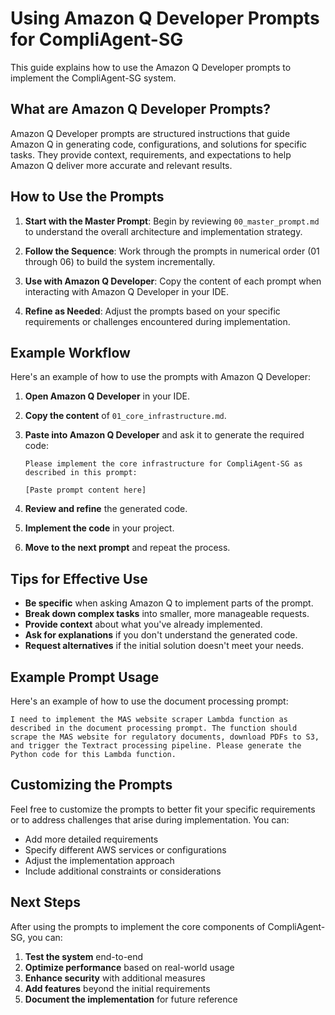 # Using Amazon Q Developer Prompts for CompliAgent-SG

This guide explains how to use the Amazon Q Developer prompts to implement the CompliAgent-SG system.

## What are Amazon Q Developer Prompts?

Amazon Q Developer prompts are structured instructions that guide Amazon Q in generating code, configurations, and solutions for specific tasks. They provide context, requirements, and expectations to help Amazon Q deliver more accurate and relevant results.

## How to Use the Prompts

1. **Start with the Master Prompt**: Begin by reviewing `00_master_prompt.md` to understand the overall architecture and implementation strategy.

2. **Follow the Sequence**: Work through the prompts in numerical order (01 through 06) to build the system incrementally.

3. **Use with Amazon Q Developer**: Copy the content of each prompt when interacting with Amazon Q Developer in your IDE.

4. **Refine as Needed**: Adjust the prompts based on your specific requirements or challenges encountered during implementation.

## Example Workflow

Here's an example of how to use the prompts with Amazon Q Developer:

1. **Open Amazon Q Developer** in your IDE.

2. **Copy the content** of `01_core_infrastructure.md`.

3. **Paste into Amazon Q Developer** and ask it to generate the required code:
   ```
   Please implement the core infrastructure for CompliAgent-SG as described in this prompt:
   
   [Paste prompt content here]
   ```

4. **Review and refine** the generated code.

5. **Implement the code** in your project.

6. **Move to the next prompt** and repeat the process.

## Tips for Effective Use

- **Be specific** when asking Amazon Q to implement parts of the prompt.
- **Break down complex tasks** into smaller, more manageable requests.
- **Provide context** about what you've already implemented.
- **Ask for explanations** if you don't understand the generated code.
- **Request alternatives** if the initial solution doesn't meet your needs.

## Example Prompt Usage

Here's an example of how to use the document processing prompt:

```
I need to implement the MAS website scraper Lambda function as described in the document processing prompt. The function should scrape the MAS website for regulatory documents, download PDFs to S3, and trigger the Textract processing pipeline. Please generate the Python code for this Lambda function.
```

## Customizing the Prompts

Feel free to customize the prompts to better fit your specific requirements or to address challenges that arise during implementation. You can:

- Add more detailed requirements
- Specify different AWS services or configurations
- Adjust the implementation approach
- Include additional constraints or considerations

## Next Steps

After using the prompts to implement the core components of CompliAgent-SG, you can:

1. **Test the system** end-to-end
2. **Optimize performance** based on real-world usage
3. **Enhance security** with additional measures
4. **Add features** beyond the initial requirements
5. **Document the implementation** for future reference